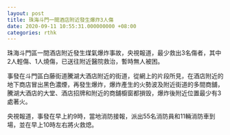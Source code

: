 ```yaml
---
layout: post
title: 珠海斗門一間酒店附近發生爆炸3人傷
date: 2020-09-11 10:55:31.000000000 +08:00
categories: rthk
---
```


珠海斗門區一間酒店附近發生煤氣爆炸事故，央視報道，最少救出3名傷者，其中2人輕傷、1人燒傷，已送往附近醫院救治，暫時無人被困。

事發在斗門區白藤街道騰湖大酒店附近的街道，從網上的片段所見，在酒店附近的地下商店冒出黑色濃煙，再發生爆炸，爆炸產生的火勢波及附近街道的多間商舖，騰湖大酒店的大堂、酒店招牌和附近的商舖櫥窗都損毁，爆炸後附近位置最少有3處著火。

央視報道，事發在早上約9時，當地消防接報，派出55名消防員和11輛消防車到場，並在早上10時左右將火救熄。
